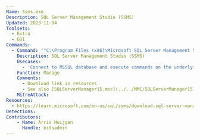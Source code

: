 ```yaml
---
Name: Ssms.exe
Description: SQL Server Management Studio (SSMS)
Updated: 2023-11-04
Toolsets:
  - Extra
  - GUI
Commands:
  - Command: '"C:\Program Files (x86)\Microsoft SQL Server Management Studio 19\Common7\IDE\Ssms.exe"'
    Description: SQL Server Management Studio (SSMS)
    Usecases:
      - 'Connect to MSSQL database and execute commands on the underlying OS using the `xp_cmdshell` stored procedure, execute CLR code or pivot over MSSQL server links'
    Function: Manage
    Comments:
      - Download link in resources
      - See also [SQLServerManager15.msc](../../MMC/SQLServerManager15)
    MitreAttack:
Resources:
  - https://learn.microsoft.com/en-us/sql/ssms/download-sql-server-management-studio-ssms
Detections:
Contributors:
    - Name: Arris Huijgen
      Handle: bitsadmin
---
```

